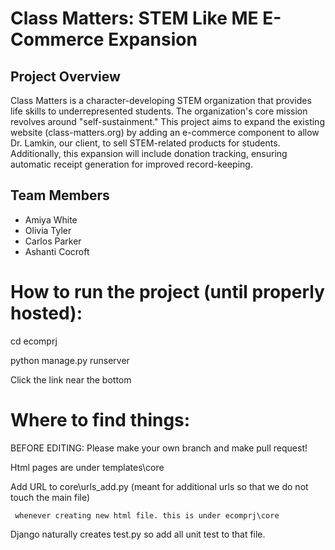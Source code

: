 # Class Matters: STEM Like ME E-Commerce Expansion
## Project Overview 
Class Matters is a character-developing STEM organization that provides life skills to underrepresented students. The organization's core mission revolves around "self-sustainment." This project aims to expand the existing website (class-matters.org) by adding an e-commerce component to allow Dr. Lamkin, our client, to sell STEM-related products for students. Additionally, this expansion will include donation tracking, ensuring automatic receipt generation for improved record-keeping.

## Team Members
- Amiya White
- Olivia Tyler
- Carlos Parker
- Ashanti Cocroft

# How to run the project (until properly hosted):
cd ecomprj

python manage.py runserver

Click the link near the bottom

# Where to find things:
BEFORE EDITING: Please make your own branch and make pull request!

Html pages are under templates\core

Add URL to core\urls_add.py (meant for additional urls so that we do not touch the main file)

     whenever creating new html file. this is under ecomprj\core
     
Django naturally creates test.py so add all unit test to that file. 
